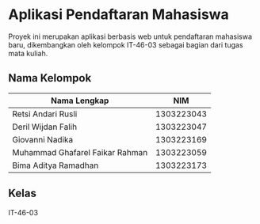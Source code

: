 # Aplikasi Pendaftaran Mahasiswa

Proyek ini merupakan aplikasi berbasis web untuk pendaftaran mahasiswa baru, dikembangkan oleh kelompok IT-46-03 sebagai bagian dari tugas mata kuliah.

## Nama Kelompok

| Nama Lengkap                     | NIM        |
|----------------------------------|------------|
| Retsi Andari Rusli              | 1303223043 |
| Deril Wijdan Falih              | 1303223047 |
| Giovanni Nadika                 | 1303223169 |
| Muhammad Ghafarel Faikar Rahman | 1303223059 |
| Bima Aditya Ramadhan            | 1303223173 |

## Kelas 
IT-46-03


